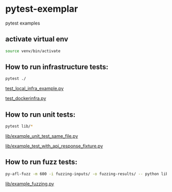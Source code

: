 # pytest-exemplar

pytest examples

## activate virtual env
```sh
source venv/bin/activate
```

## How to run infrastructure tests:

```sh
pytest ./
```

[test_local_infra_example.py](test_local_infra_example.py)

[test_dockerinfra.py](test_dockerinfra.py)


## How to run unit tests:

```sh
pytest lib/*
```

[lib/example_unit_test_same_file.py](lib/example_unit_test_same_file.py)

[lib/example_test_with_api_response_fixture.py](lib/example_test_with_api_response_fixture.py)

## How to run fuzz tests:

```sh
py-afl-fuzz -m 600 -i fuzzing-inputs/ -o fuzzing-results/ -- python lib/example_fuzzing.py @@
```

[lib/example_fuzzing.py](lib/example_fuzzing.py)
